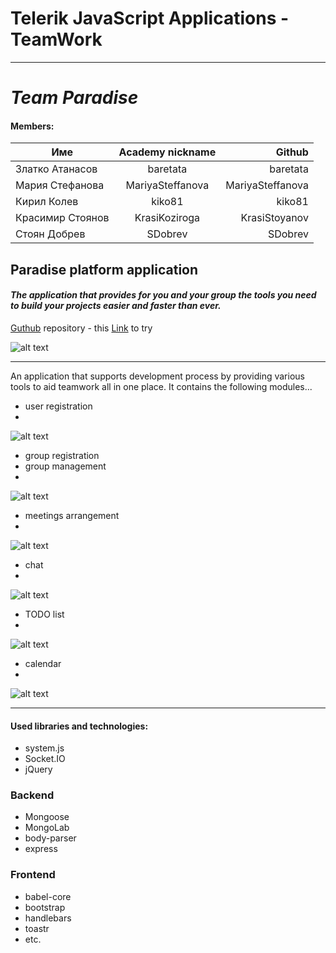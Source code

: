 # Telerik JavaScript Applications - TeamWork
---

# _Team Paradise_



####  Members:

| Име      | Academy nickname       | Github  |
| ------------- |:-------------:| -----:|
| Златко Атанасов  | baretata | baretata |
| Мария Стефанова    | MariyaSteffanova      |   MariyaSteffanova |
| Кирил Колев | kiko81     |    kiko81 |
| Красимир Стоянов | KrasiKoziroga      |    KrasiStoyanov |
| Стоян Добрев | SDobrev       |    SDobrev |

## Paradise platform application

#### _The application that provides for you and your group the tools you need to build your projects easier and faster than ever._

[Guthub](https://github.com/Team-Paradise/Javascript-Applications-Teamwork) repository - 
this [Link](http://paradise-platform.herokuapp.com) to try

![alt text](https://github.com/Team-Paradise/Javascript-Applications-Teamwork/blob/master/screenshots/overall_view.jpg "overall view")


---
An application that supports development process by providing various tools to aid teamwork all in one place. It contains the following modules...
* user registration 
* 
![alt text](https://github.com/Team-Paradise/Javascript-Applications-Teamwork/blob/master/screenshots/userReg.jpg "user registration")

* group registration
* group management
* 
![alt text](https://github.com/Team-Paradise/Javascript-Applications-Teamwork/blob/master/screenshots/groupManagement.jpg "group management")

* meetings arrangement
* 
![alt text](https://github.com/Team-Paradise/Javascript-Applications-Teamwork/blob/master/screenshots/meetings.jpg "meetings")

* chat 
* 
![alt text](https://github.com/Team-Paradise/Javascript-Applications-Teamwork/blob/master/screenshots/chat.jpg "chat")
* TODO list
* 
 ![alt text](https://github.com/Team-Paradise/Javascript-Applications-Teamwork/blob/master/screenshots/TODO.jpg "TODOs")

* calendar
* 
![alt text](https://github.com/Team-Paradise/Javascript-Applications-Teamwork/blob/master/screenshots/calendar.jpg "calendar")

---

#### Used libraries and technologies:
* system\.js
* Socket\.IO
* jQuery

### Backend 
* Mongoose
* MongoLab
* body-parser
* express

### Frontend
* babel-core
* bootstrap
* handlebars
* toastr
* etc.
